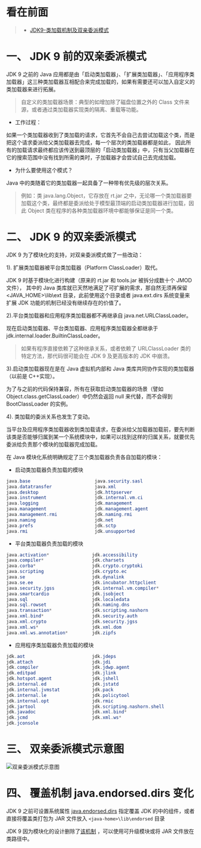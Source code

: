 看在前面
====

> * <a href="https://review-notes.top/language/java-jvm/JDK9-%E7%B1%BB%E5%8A%A0%E8%BD%BD%E6%9C%BA%E5%88%B6%E5%8F%8A%E5%8F%8C%E4%BA%B2%E5%A7%94%E6%B4%BE%E6%A8%A1%E5%BC%8F.html#%E4%B8%89%E3%80%81%E7%B1%BB%E5%8A%A0%E8%BD%BD%E5%99%A8">JDK9-类加载机制及双亲委派模式</a>

一、 JDK 9 前的双亲委派模式
====

JDK 9 之前的 Java 应用都是由「启动类加载器」、「扩展类加载器」、「应用程序类加载器」这三种类加载器互相配合来完成加载的，如果有需要还可以加入自定义的类加载器来进行拓展。

> 自定义的类加载器场景：典型的如增加除了磁盘位置之外的 Class 文件来源，或者通过类加载器实现类的隔离、重载等功能。

* 工作过程：

如果一个类加载器收到了类加载的请求，它首先不会自己去尝试加载这个类，而是把这个请求委派给父类加载器去完成，每一个层次的类加载器都是如此， 因此所有的加载请求最终都应该传送到最顶层的「启动类加载器」中，只有当父加载器在它的搜索范围中没有找到所需的类时，子加载器才会尝试自己去完成加载。

* 为什么要使用这个模式？

Java 中的类随着它的类加载器一起具备了一种带有优先级的层次关系。

> 例如：类 java.lang.Object，它存放在 rt.jar 之中，无论哪一个类加载器要加载这个类，最终都是委派给处于模型最顶端的启动类加载器进行加载，因此 Object 类在程序的各种类加载器环境中都能够保证是同一个类。

二、 JDK 9 的双亲委派模式
====

JDK 9 为了模块化的支持，对双亲委派模式做了一些改动：

1). 扩展类加载器被平台类加载器（Platform ClassLoader）取代。

JDK 9 时基于模块化进行构建（原来的 rt.jar 和 tools.jar 被拆分成数十个 JMOD 文件）， 其中的 Java 类库就已天然地满足了可扩展的需求，那自然无须再保留 <JAVA_HOME>\lib\ext 目录，此前使用这个目录或者 java.ext.dirs 系统变量来扩展 JDK 功能的机制已经没有继续存在的价值了。

2).平台类加载器和应用程序类加载器都不再继承自 java.net.URLClassLoader。

现在启动类加载器、平台类加载器、应用程序类加载器全都继承于 jdk.internal.loader.BuiltinClassLoader。

> 如果有程序直接依赖了这种继承关系，或者依赖了 URLClassLoader 类的特定方法，那代码很可能会在 JDK 9 及更高版本的 JDK 中崩溃。

3).启动类加载器现在是在 Java 虚拟机内部和 Java 类库共同协作实现的类加载器（以前是 C++实现）。

为了与之前的代码保持兼容，所有在获取启动类加载器的场景（譬如 Object.class.getClassLoader）中仍然会返回 null 来代替，而不会得到 BootClassLoader 的实例。

4). 类加载的委派关系也发生了变动。

当平台及应用程序类加载器收到类加载请求，在委派给父加载器加载前，要先判断该类是否能够归属到某一个系统模块中，如果可以找到这样的归属关系，就要优先委派给负责那个模块的加载器完成加载。

在 Java 模块化系统明确规定了三个类加载器负责各自加载的模块：

* 启动类加载器负责加载的模块

```java
java.base                        java.security.sasl
java.datatransfer                java.xml
java.desktop                     jdk.httpserver
java.instrument                  jdk.internal.vm.ci
java.logging                     jdk.management
java.management                  jdk.management.agent
java.management.rmi              jdk.naming.rmi
java.naming                      jdk.net
java.prefs                       jdk.sctp
java.rmi                         jdk.unsupported
```

* 平台类加载器负责加载的模块

```java
java.activation*                jdk.accessibility
java.compiler*                  jdk.charsets
java.corba*                     jdk.crypto.cryptoki
java.scripting                  jdk.crypto.ec
java.se                         jdk.dynalink
java.se.ee                      jdk.incubator.httpclient
java.security.jgss              jdk.internal.vm.compiler*
java.smartcardio                jdk.jsobject
java.sql                        jdk.localedata
java.sql.rowset                 jdk.naming.dns
java.transaction*               jdk.scripting.nashorn
java.xml.bind*                  jdk.security.auth
java.xml.crypto                 jdk.security.jgss
java.xml.ws*                    jdk.xml.dom
java.xml.ws.annotation*         jdk.zipfs
```

* 应用程序类加载器负责加载的模块

```java
jdk.aot                         jdk.jdeps
jdk.attach                      jdk.jdi
jdk.compiler                    jdk.jdwp.agent
jdk.editpad                     jdk.jlink
jdk.hotspot.agent               jdk.jshell
jdk.internal.ed                 jdk.jstatd
jdk.internal.jvmstat            jdk.pack
jdk.internal.le                 jdk.policytool
jdk.internal.opt                jdk.rmic
jdk.jartool                     jdk.scripting.nashorn.shell
jdk.javadoc                     jdk.xml.bind*
jdk.jcmd                        jdk.xml.ws*
jdk.jconsole
```

三、  双亲委派模式示意图
====

![双亲委派模式示意图](https://github.com/DemoTransfer/LearningRecord/blob/master/java/interview/JVM/picture/%E7%B1%BB%E5%8A%A0%E8%BD%BD-%E5%8F%8C%E4%BA%B2%E5%A7%94%E6%B4%BE%E6%A8%A1%E5%BC%8F.jpeg)

四、 覆盖机制 java.endorsed.dirs 变化
====

JDK 9 之前可设置系统属性 <a href="https://docs.oracle.com/javase/8/docs/technotes/guides/standards/index.html">java.endorsed.dirs</a> 指定覆盖 JDK 的中的组件，或者直接将覆盖类打包为 JAR 文件放入 ```<java-home>\lib\endorsed``` 目录

JDK 9 因为模块化的设计删除了<a href="https://docs.oracle.com/en/java/javase/13/migrate/index.html#JSMIG-GUID-8E83E51A-88A3-4E9A-8E2A-66E1D66A966C">该机制</a> ，可以使用可升级模块或将 JAR 文件放在类路径中。
